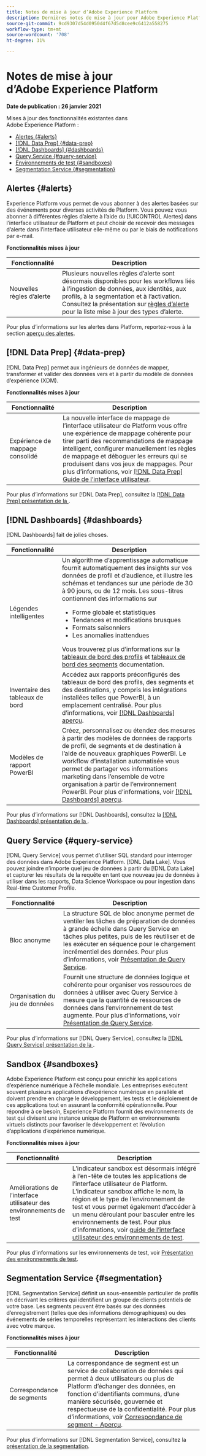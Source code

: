 ```yaml
---
title: Notes de mise à jour d’Adobe Experience Platform
description: Dernières notes de mise à jour pour Adobe Experience Platform.
source-git-commit: 9cd9307d54d0950d4f67d5d8cee9c6412a558275
workflow-type: tm+mt
source-wordcount: '708'
ht-degree: 31%

---
```


# Notes de mise à jour d’Adobe Experience Platform

**Date de publication : 26 janvier 2021**

Mises à jour des fonctionnalités existantes dans Adobe Experience Platform :

- [Alertes {#alerts}](#alerts-alerts)
- [[!DNL Data Prep] {#data-prep}](#dnl-data-prep-data-prep)
- [[!DNL Dashboards] {#dashboards}](#dnl-dashboards-dashboards)
- [Query Service {#query-service}](#query-service-query-service)
- [Environnements de test {#sandboxes}](#sandboxes-sandboxes)
- [Segmentation Service {#segmentation}](#segmentation-service-segmentation)

## Alertes {#alerts}

Experience Platform vous permet de vous abonner à des alertes basées sur des événements pour diverses activités de Platform. Vous pouvez vous abonner à différentes règles d’alerte à l’aide du [!UICONTROL Alertes] dans l’interface utilisateur de Platform et peut choisir de recevoir des messages d’alerte dans l’interface utilisateur elle-même ou par le biais de notifications par e-mail.

**Fonctionnalités mises à jour**

| Fonctionnalité | Description |
| --- | --- |
| Nouvelles règles d’alerte | Plusieurs nouvelles règles d’alerte sont désormais disponibles pour les workflows liés à l’ingestion de données, aux identités, aux profils, à la segmentation et à l’activation. Consultez la présentation sur [règles d’alerte](../../observability/alerts/rules.md) pour la liste mise à jour des types d’alerte. |

Pour plus d’informations sur les alertes dans Platform, reportez-vous à la section [aperçu des alertes](../../observability/alerts/overview.md).

## [!DNL Data Prep] {#data-prep}

[!DNL Data Prep] permet aux ingénieurs de données de mapper, transformer et valider des données vers et à partir du modèle de données d’expérience (XDM). 

**Fonctionnalités mises à jour**

| Fonctionnalité | Description |
| --- | --- |
| Expérience de mappage consolidé | La nouvelle interface de mappage de l’interface utilisateur de Platform vous offre une expérience de mappage cohérente pour tirer parti des recommandations de mappage intelligent, configurer manuellement les règles de mappage et déboguer les erreurs qui se produisent dans vos jeux de mappages. Pour plus d’informations, voir [[!DNL Data Prep] Guide de l’interface utilisateur](../../data-prep/home.md). |

Pour plus d’informations sur [!DNL Data Prep], consultez la [[!DNL Data Prep] présentation de la ](../../data-prep/home.md).

## [!DNL Dashboards] {#dashboards}

[!DNL Dashboards] fait de jolies choses.

| Fonctionnalité | Description |
|---------|-------------|
| Légendes intelligentes | Un algorithme d’apprentissage automatique fournit automatiquement des insights sur vos données de profil et d’audience, et illustre les schémas et tendances sur une période de 30 à 90 jours, ou de 12 mois. Les sous-titres contiennent des informations sur <ul><li>Forme globale et statistiques</li><li>Tendances et modifications brusques</li><li>Formats saisonniers</li><li>Les anomalies inattendues</li></ul> Vous trouverez plus d’informations sur la [tableaux de bord des profils](../../dashboards/guides/profiles.md#profiles-count-trend) et [tableaux de bord des segments](../../dashboards/guides/segments.md#audience-size-trend) documentation. |
| Inventaire des tableaux de bord | Accédez aux rapports préconfigurés des tableaux de bord des profils, des segments et des destinations, y compris les intégrations installées telles que PowerBI, à un emplacement centralisé. Pour plus d’informations, voir [[!DNL Dashboards] aperçu](../../dashboards/home.md). |
| Modèles de rapport PowerBI | Créez, personnalisez ou étendez des mesures à partir des modèles de données de rapports de profil, de segments et de destination à l’aide de nouveaux graphiques PowerBI. Le workflow d’installation automatisée vous permet de partager vos informations marketing dans l’ensemble de votre organisation à partir de l’environnement PowerBI. Pour plus d’informations, voir [[!DNL Dashboards] aperçu](../../dashboards/home.md). |

Pour plus d’informations sur [!DNL Dashboards], consultez la [[!DNL Dashboards] présentation de la ](../../dashboards/home.md).

## Query Service {#query-service}

[!DNL Query Service] vous permet d’utiliser SQL standard pour interroger des données dans Adobe Experience Platform. [!DNL Data Lake]. Vous pouvez joindre n’importe quel jeu de données à partir du [!DNL Data Lake] et capturer les résultats de la requête en tant que nouveau jeu de données à utiliser dans les rapports, Data Science Workspace ou pour ingestion dans Real-time Customer Profile.

| Fonctionnalité | Description |
|----------------------|-----------------------|
| Bloc anonyme | La structure SQL de bloc anonyme permet de ventiler les tâches de préparation de données à grande échelle dans Query Service en tâches plus petites, puis de les réutiliser et de les exécuter en séquence pour le chargement incrémentiel des données. Pour plus d’informations, voir [Présentation de Query Service](../../query-service/home.md). |
| Organisation du jeu de données | Fournit une structure de données logique et cohérente pour organiser vos ressources de données à utiliser avec Query Service à mesure que la quantité de ressources de données dans l’environnement de test augmente. Pour plus d’informations, voir [Présentation de Query Service](../../query-service/home.md). |

Pour plus d’informations sur [!DNL Query Service], consultez la [[!DNL Query Service] présentation de la ](../../query-service/home.md).

## Sandbox {#sandboxes}

Adobe Experience Platform est conçu pour enrichir les applications d’expérience numérique à l’échelle mondiale. Les entreprises exécutent souvent plusieurs applications d’expérience numérique en parallèle et doivent prendre en charge le développement, les tests et le déploiement de ces applications tout en assurant la conformité opérationnelle. Pour répondre à ce besoin, Experience Platform fournit des environnements de test qui divisent une instance unique de Platform en environnements virtuels distincts pour favoriser le développement et l’évolution d’applications d’expérience numérique.

**Fonctionnalités mises à jour**

| Fonctionnalité | Description |
| --- | --- |
| Améliorations de l’interface utilisateur des environnements de test | L’indicateur sandbox est désormais intégré à l’en-tête de toutes les applications de l’interface utilisateur de Platform. L’indicateur sandbox affiche le nom, la région et le type de l’environnement de test et vous permet également d’accéder à un menu déroulant pour basculer entre les environnements de test. Pour plus d’informations, voir [guide de l’interface utilisateur des environnements de test](../../sandboxes/ui/user-guide.md). |

Pour plus d’informations sur les environnements de test, voir [Présentation des environnements de test](../../sandboxes/home.md).

## Segmentation Service {#segmentation}

[!DNL Segmentation Service] définit un sous-ensemble particulier de profils en décrivant les critères qui identifient un groupe de clients potentiels de votre base. Les segments peuvent être basés sur des données d’enregistrement (telles que des informations démographiques) ou des événements de séries temporelles représentant les interactions des clients avec votre marque.

**Fonctionnalités mises à jour**

| Fonctionnalité | Description |
| --- | --- |
| Correspondance de segments | La correspondance de segment est un service de collaboration de données qui permet à deux utilisateurs ou plus de Platform d’échanger des données, en fonction d’identifiants communs, d’une manière sécurisée, gouvernée et respectueuse de la confidentialité. Pour plus d’informations, voir [Correspondance de segment - Aperçu](../../segmentation/ui/segment-match/overview.md). |

Pour plus d’informations sur [!DNL Segmentation Service], consultez la [présentation de la segmentation](../../segmentation/home.md).
